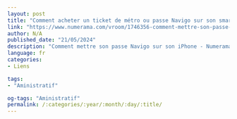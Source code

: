 ```yaml
---
layout: post
title: "Comment acheter un ticket de métro ou passe Navigo sur son smartphone ? (iPhone et Android)"
link: "https://www.numerama.com/vroom/1746356-comment-mettre-son-passe-navigo-sur-son-iphone.html"
author: N/A
published_date: "21/05/2024"
description: "Comment mettre son passe Navigo sur son iPhone - Numerama"
language: fr
categories:
- Liens

tags:
- "Aministratif"

og-tags: "Aministratif"
permalink: /:categories/:year/:month/:day/:title/
---
```

